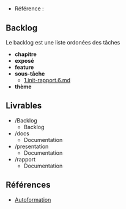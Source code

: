 #  

- Référence :   

 

## Backlog 

Le backlog est une liste ordonées des tâches 

- **chapitre** 
- **exposé** 
- **feature** 
- **sous-tâche** 
  - [1.init-rapport.6.md](./Backlog/sous-tâche/1.init-rapport.6.md) 
- **thème** 
## Livrables 

 

- /Backlog 
  - Backlog 
- /docs 
  - Documentation 
- /presentation 
  - Documentation 
- /rapport 
  - Documentation 
## Références 

 

- [Autoformation](#) 


